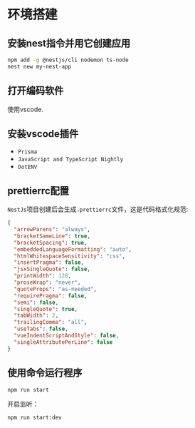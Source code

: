 # 环境搭建

## 安装nest指令并用它创建应用

```bash
npm add -g @nestjs/cli nodemon ts-node
nest new my-nest-app
```

## 打开编码软件

使用vscode.

## 安装vscode插件

- `Prisma`
- `JavaScript and TypeScript Nightly`
- `DotENV`

## prettierrc配置

`NestJs`项目创建后会生成`.prettierrc`文件，这是代码格式化规范:

```json
{
  "arrowParens": "always",
  "bracketSameLine": true,
  "bracketSpacing": true,
  "embeddedLanguageFormatting": "auto",
  "htmlWhitespaceSensitivity": "css",
  "insertPragma": false,
  "jsxSingleQuote": false,
  "printWidth": 120,
  "proseWrap": "never",
  "quoteProps": "as-needed",
  "requirePragma": false,
  "semi": false,
  "singleQuote": true,
  "tabWidth": 2,
  "trailingComma": "all",
  "useTabs": false,
  "vueIndentScriptAndStyle": false,
  "singleAttributePerLine": false
}
```

## 使用命令运行程序

```bash
npm run start
```

开启监听：

```bash
npm run start:dev
```
